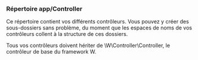 ### Répertoire app/Controller

Ce répertoire contient vos différents contrôleurs. Vous pouvez y créer des sous-dossiers sans problème, du moment que les espaces de noms de vos contrôleurs collent à la structure de ces dossiers. 

Tous vos contrôleurs doivent hériter de \W\Controller\Controller, le contrôleur de base du framework W. 